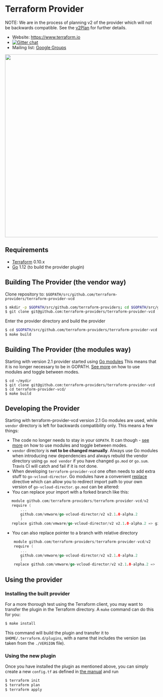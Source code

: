 Terraform Provider
==================

NOTE: We are in the process of planning v2 of the provider which will not be backwards compatible. See the [v2Plan](https://github.com/terraform-providers/terraform-provider-vcd/blob/master/v2Plan.md) for further details.

- Website: https://www.terraform.io
- [![Gitter chat](https://badges.gitter.im/hashicorp-terraform/Lobby.png)](https://gitter.im/hashicorp-terraform/Lobby)
- Mailing list: [Google Groups](http://groups.google.com/group/terraform-tool)

<img src="https://cdn.rawgit.com/hashicorp/terraform-website/master/content/source/assets/images/logo-hashicorp.svg" width="600px">

Requirements
------------

-	[Terraform](https://www.terraform.io/downloads.html) 0.10.x
-	[Go](https://golang.org/doc/install) 1.12 (to build the provider plugin)

Building The Provider (the vendor way)
--------------------------------------

Clone repository to: `$GOPATH/src/github.com/terraform-providers/terraform-provider-vcd`

```sh
$ mkdir -p $GOPATH/src/github.com/terraform-providers; cd $GOPATH/src/github.com/terraform-providers
$ git clone git@github.com:terraform-providers/terraform-provider-vcd
```

Enter the provider directory and build the provider

```sh
$ cd $GOPATH/src/github.com/terraform-providers/terraform-provider-vcd
$ make build
```

Building The Provider (the modules way)
--------------------------------------

Starting with version 2.1 provider started using [Go modules](https://github.com/golang/go/wiki/Modules)
This means that it is no longer necessary to be in GOPATH.
[See more](https://github.com/golang/go/wiki/Modules#how-to-use-modules) on how to use modules
and toggle between modes.

```
$ cd ~/mydir
$ git clone git@github.com:terraform-providers/terraform-provider-vcd
$ cd terraform-provider-vcd/
$ make build
```


Developing the Provider
---------------------------

Starting with terraform-provider-vcd version 2.1 Go modules are used, while `vendor` directory is left for backwards
compatibility only. This means a few things:
* The code no longer needs to stay in your `GOPATH`. It can though -
[see more](https://github.com/golang/go/wiki/Modules#how-to-use-modules) on how to use modules and toggle between modes.
* `vendor` directory is __not to be changed manually__. Always use Go modules when introducing new dependencies
and always rebuild the vendor directory using `go mod vendor` if you have changed `go.mod` or `go.sum`. Travis CI will
catch and fail if it is not done.
* When developing `terraform-provider-vcd` one often needs to add extra stuff to `go-vcloud-director`. Go modules
have a convenient [replace](https://github.com/golang/go/wiki/Modules#when-should-i-use-the-replace-directive)
directive which can allow you to redirect import path to your own version of `go-vcloud-director`.
`go.mod` can be altered:
 * You can replace your import with a forked branch like this:
 ```go
    module github.com/terraform-providers/terraform-provider-vcd/v2
    require (
    	...
    	github.com/vmware/go-vcloud-director/v2 v2.1.0-alpha.2
    	)
    replace github.com/vmware/go-vcloud-director/v2 v2.1.0-alpha.2 => github.com/my-git-user/go-vcloud-director/v2 v2.1.0-alpha.2    
 ```
 * You can also replace pointer to a branch with relative directory
 ```go
     module github.com/terraform-providers/terraform-provider-vcd/v2
     require (
     	...
     	github.com/vmware/go-vcloud-director/v2 v2.1.0-alpha.2
     	)
     replace github.com/vmware/go-vcloud-director/v2 v2.1.0-alpha.2 => ../go-vcloud-director
  ```

Using the provider
----------------------

### Installing the built provider

For a more thorough test using the Terraform client, you may want to transfer the plugin in the Terraform directory. A `make` command can do this for you:

```sh
$ make install
```

This command will build the plugin and transfer it to `$HOME/.terraform.d/plugins`, with a name that includes the version (as taken from the `./VERSION` file).

### Using the new plugin

Once you have installed the plugin as mentioned above, you can simply create a new `config.tf` as defined in [the manual](https://www.terraform.io/docs/providers/vcd/index.html) and run 

```sh
$ terraform init
$ terraform plan
$ terraform apply
```